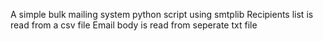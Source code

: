 A simple bulk mailing system python script using smtplib 
Recipients list is read from a csv file
Email body is read from seperate txt file 

